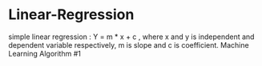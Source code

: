 # Linear-Regression
simple linear regression : Y = m * x + c , where x and y is independent and dependent variable respectively, m is slope and c is coefficient.
Machine Learning Algorithm #1
